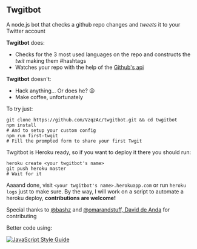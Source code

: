 ## Twgitbot ##
A node.js bot that checks a github repo changes and  *tweets* it to your Twitter account

**Twgitbot** does:

 - Checks for the 3 most used languages on the repo and constructs the *twit* making them #hashtags
 - Watches your repo with the help of the [Github's api](https://developer.github.com/v3/)

**Twgitbot** doesn't:

 - Hack anything... Or does he? :frowning:
 - Make coffee, unfortunately

To try just:

    git clone https://github.com/VzqzAc/twgitbot.git && cd twgitbot
    npm install
    # And to setup your custom config
    npm run first-twgit
    # Fill the prompted form to share your first Twgit
    
Twgitbot is Heroku ready, so if you want to deploy it there you should run:

    heroku create <your twgitbot's name>
    git push heroku master
    # Wait for it
Aaaand done, visit `<your twgitbot's name>.herokuapp.com` or run `heroku logs` just to make sure.
By the way, I will work on a script to automate a heroku deploy, **contributions are welcome!**

Special thanks to [@bashz](https://github.com/bashz) and [@omarandstuff, David de Anda](https://github.com/omarandstuff) for contributing

Better code using:

[![JavaScript Style Guide](https://cdn.rawgit.com/feross/standard/master/badge.svg)](https://github.com/feross/standard)
